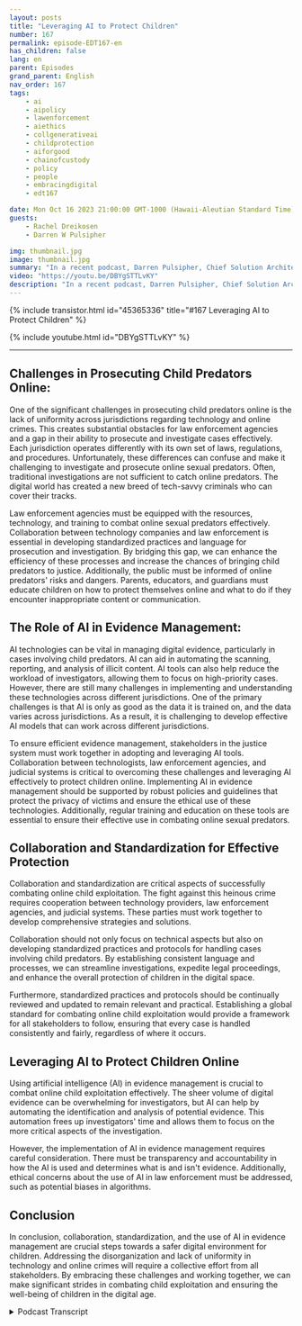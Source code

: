 ```yaml
---
layout: posts
title: "Leveraging AI to Protect Children"
number: 167
permalink: episode-EDT167-en
has_children: false
lang: en
parent: Episodes
grand_parent: English
nav_order: 167
tags:
    - ai
    - aipolicy
    - lawenforcement
    - aiethics
    - collgenerativeai
    - childprotection
    - aiforgood
    - chainofcustody
    - policy
    - people
    - embracingdigital
    - edt167

date: Mon Oct 16 2023 21:00:00 GMT-1000 (Hawaii-Aleutian Standard Time)
guests:
    - Rachel Dreikosen
    - Darren W Pulsipher

img: thumbnail.jpg
image: thumbnail.jpg
summary: "In a recent podcast, Darren Pulsipher, Chief Solution Architect of Public Sector at Intel, welcomed Rachel Driekosen, a Technical Director at Intel, to discuss the use of AI in protecting children online. The episode addresses challenges in prosecuting and discovering child predators, the role of AI in evidence management, and the importance of collaboration and standardized practices."
video: "https://youtu.be/DBYgSTTLvKY"
description: "In a recent podcast, Darren Pulsipher, Chief Solution Architect of Public Sector at Intel, welcomed Rachel Driekosen, a Technical Director at Intel, to discuss the use of AI in protecting children online. The episode addresses challenges in prosecuting and discovering child predators, the role of AI in evidence management, and the importance of collaboration and standardized practices."
---
```


<div>
{% include transistor.html id="45365336" title="#167 Leveraging AI to Protect Children" %}

{% include youtube.html id="DBYgSTTLvKY" %}
</div>

---

## Challenges in Prosecuting Child Predators Online:

One of the significant challenges in prosecuting child predators online is the lack of uniformity across jurisdictions regarding technology and online crimes. This creates substantial obstacles for law enforcement agencies and a gap in their ability to prosecute and investigate cases effectively. Each jurisdiction operates differently with its own set of laws, regulations, and procedures. Unfortunately, these differences can confuse and make it challenging to investigate and prosecute online sexual predators. Often, traditional investigations are not sufficient to catch online predators. The digital world has created a new breed of tech-savvy criminals who can cover their tracks.

Law enforcement agencies must be equipped with the resources, technology, and training to combat online sexual predators effectively. Collaboration between technology companies and law enforcement is essential in developing standardized practices and language for prosecution and investigation. By bridging this gap, we can enhance the efficiency of these processes and increase the chances of bringing child predators to justice. Additionally, the public must be informed of online predators' risks and dangers. Parents, educators, and guardians must educate children on how to protect themselves online and what to do if they encounter inappropriate content or communication.

## The Role of AI in Evidence Management:

AI technologies can be vital in managing digital evidence, particularly in cases involving child predators. AI can aid in automating the scanning, reporting, and analysis of illicit content. AI tools can also help reduce the workload of investigators, allowing them to focus on high-priority cases. However, there are still many challenges in implementing and understanding these technologies across different jurisdictions. One of the primary challenges is that AI is only as good as the data it is trained on, and the data varies across jurisdictions. As a result, it is challenging to develop effective AI models that can work across different jurisdictions.

To ensure efficient evidence management, stakeholders in the justice system must work together in adopting and leveraging AI tools. Collaboration between technologists, law enforcement agencies, and judicial systems is critical to overcoming these challenges and leveraging AI effectively to protect children online. Implementing AI in evidence management should be supported by robust policies and guidelines that protect the privacy of victims and ensure the ethical use of these technologies. Additionally, regular training and education on these tools are essential to ensure their effective use in combating online sexual predators.

## Collaboration and Standardization for Effective Protection

Collaboration and standardization are critical aspects of successfully combating online child exploitation. The fight against this heinous crime requires cooperation between technology providers, law enforcement agencies, and judicial systems. These parties must work together to develop comprehensive strategies and solutions.

Collaboration should not only focus on technical aspects but also on developing standardized practices and protocols for handling cases involving child predators. By establishing consistent language and processes, we can streamline investigations, expedite legal proceedings, and enhance the overall protection of children in the digital space.

Furthermore, standardized practices and protocols should be continually reviewed and updated to remain relevant and practical. Establishing a global standard for combating online child exploitation would provide a framework for all stakeholders to follow, ensuring that every case is handled consistently and fairly, regardless of where it occurs.

## Leveraging AI to Protect Children Online

Using artificial intelligence (AI) in evidence management is crucial to combat online child exploitation effectively. The sheer volume of digital evidence can be overwhelming for investigators, but AI can help by automating the identification and analysis of potential evidence. This automation frees up investigators' time and allows them to focus on the more critical aspects of the investigation.

However, the implementation of AI in evidence management requires careful consideration. There must be transparency and accountability in how the AI is used and determines what is and isn't evidence. Additionally, ethical concerns about the use of AI in law enforcement must be addressed, such as potential biases in algorithms.

## Conclusion

In conclusion, collaboration, standardization, and the use of AI in evidence management are crucial steps towards a safer digital environment for children. Addressing the disorganization and lack of uniformity in technology and online crimes will require a collective effort from all stakeholders. By embracing these challenges and working together, we can make significant strides in combating child exploitation and ensuring the well-being of children in the digital age.



<details>
<summary> Podcast Transcript </summary>

<p></p>

</details>
